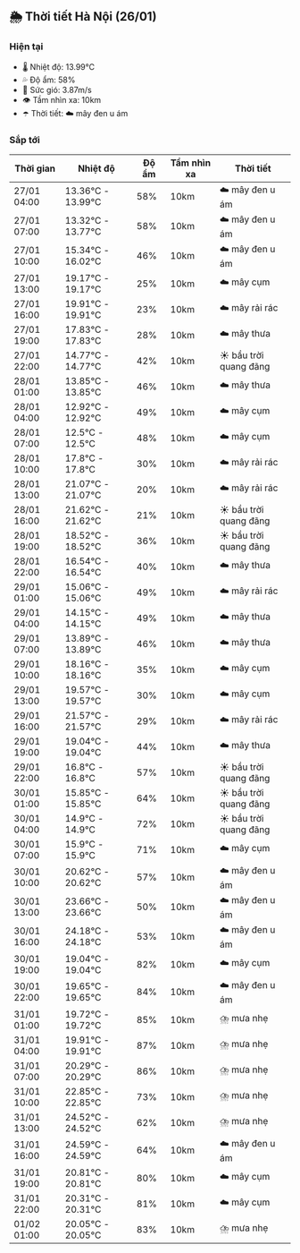## 🌦️ Thời tiết Hà Nội (26/01)

### Hiện tại

- 🌡️ Nhiệt độ: 13.99℃
- 💦 Độ ẩm: 58%
- 💨 Sức gió: 3.87m/s
- 👁️ Tầm nhìn xa: 10km
- ☂️ Thời tiết: ☁️ mây đen u ám

### Sắp tới

| Thời gian | Nhiệt độ | Độ ẩm | Tầm nhìn xa | Thời tiết |
| --- | --- | --- | --- | --- |
| 27/01 04:00 | 13.36℃ - 13.99℃ | 58% | 10km | ☁️ mây đen u ám |
| 27/01 07:00 | 13.32℃ - 13.77℃ | 58% | 10km | ☁️ mây đen u ám |
| 27/01 10:00 | 15.34℃ - 16.02℃ | 46% | 10km | ☁️ mây đen u ám |
| 27/01 13:00 | 19.17℃ - 19.17℃ | 25% | 10km | ☁️ mây cụm |
| 27/01 16:00 | 19.91℃ - 19.91℃ | 23% | 10km | ☁️ mây rải rác |
| 27/01 19:00 | 17.83℃ - 17.83℃ | 28% | 10km | ☁️ mây thưa |
| 27/01 22:00 | 14.77℃ - 14.77℃ | 42% | 10km | ☀️ bầu trời quang đãng |
| 28/01 01:00 | 13.85℃ - 13.85℃ | 46% | 10km | ☁️ mây thưa |
| 28/01 04:00 | 12.92℃ - 12.92℃ | 49% | 10km | ☁️ mây cụm |
| 28/01 07:00 | 12.5℃ - 12.5℃ | 48% | 10km | ☁️ mây cụm |
| 28/01 10:00 | 17.8℃ - 17.8℃ | 30% | 10km | ☁️ mây rải rác |
| 28/01 13:00 | 21.07℃ - 21.07℃ | 20% | 10km | ☁️ mây rải rác |
| 28/01 16:00 | 21.62℃ - 21.62℃ | 21% | 10km | ☀️ bầu trời quang đãng |
| 28/01 19:00 | 18.52℃ - 18.52℃ | 36% | 10km | ☀️ bầu trời quang đãng |
| 28/01 22:00 | 16.54℃ - 16.54℃ | 40% | 10km | ☁️ mây thưa |
| 29/01 01:00 | 15.06℃ - 15.06℃ | 49% | 10km | ☁️ mây rải rác |
| 29/01 04:00 | 14.15℃ - 14.15℃ | 49% | 10km | ☁️ mây thưa |
| 29/01 07:00 | 13.89℃ - 13.89℃ | 46% | 10km | ☁️ mây thưa |
| 29/01 10:00 | 18.16℃ - 18.16℃ | 35% | 10km | ☁️ mây cụm |
| 29/01 13:00 | 19.57℃ - 19.57℃ | 30% | 10km | ☁️ mây cụm |
| 29/01 16:00 | 21.57℃ - 21.57℃ | 29% | 10km | ☁️ mây rải rác |
| 29/01 19:00 | 19.04℃ - 19.04℃ | 44% | 10km | ☁️ mây thưa |
| 29/01 22:00 | 16.8℃ - 16.8℃ | 57% | 10km | ☀️ bầu trời quang đãng |
| 30/01 01:00 | 15.85℃ - 15.85℃ | 64% | 10km | ☀️ bầu trời quang đãng |
| 30/01 04:00 | 14.9℃ - 14.9℃ | 72% | 10km | ☀️ bầu trời quang đãng |
| 30/01 07:00 | 15.9℃ - 15.9℃ | 71% | 10km | ☁️ mây cụm |
| 30/01 10:00 | 20.62℃ - 20.62℃ | 57% | 10km | ☁️ mây đen u ám |
| 30/01 13:00 | 23.66℃ - 23.66℃ | 50% | 10km | ☁️ mây đen u ám |
| 30/01 16:00 | 24.18℃ - 24.18℃ | 53% | 10km | ☁️ mây đen u ám |
| 30/01 19:00 | 19.04℃ - 19.04℃ | 82% | 10km | ☁️ mây cụm |
| 30/01 22:00 | 19.65℃ - 19.65℃ | 84% | 10km | ☁️ mây đen u ám |
| 31/01 01:00 | 19.72℃ - 19.72℃ | 85% | 10km | ⛈️ mưa nhẹ |
| 31/01 04:00 | 19.91℃ - 19.91℃ | 87% | 10km | ⛈️ mưa nhẹ |
| 31/01 07:00 | 20.29℃ - 20.29℃ | 86% | 10km | ⛈️ mưa nhẹ |
| 31/01 10:00 | 22.85℃ - 22.85℃ | 73% | 10km | ⛈️ mưa nhẹ |
| 31/01 13:00 | 24.52℃ - 24.52℃ | 62% | 10km | ⛈️ mưa nhẹ |
| 31/01 16:00 | 24.59℃ - 24.59℃ | 64% | 10km | ☁️ mây đen u ám |
| 31/01 19:00 | 20.81℃ - 20.81℃ | 80% | 10km | ☁️ mây cụm |
| 31/01 22:00 | 20.31℃ - 20.31℃ | 81% | 10km | ☁️ mây cụm |
| 01/02 01:00 | 20.05℃ - 20.05℃ | 83% | 10km | ⛈️ mưa nhẹ |
